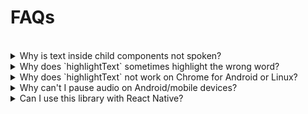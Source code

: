 # FAQs

<br />

<details>
<summary>Why is text inside child components not spoken?</summary>
<p>This happens because <a href="https://react.dev/reference/react/Children#children-map-caveats" target="_blank">`Children.map`</a> does not traverse the children of React elements.</p>
<blockquote>
<p><strong>React elements and their children aren't rendered or traversed.</strong></p>
</blockquote>
<p>To resolve this, pass the text directly as a prop or as a child of the `<Speech>` component (or when using the `useSpeech` hook).</p>
</details>

<details>
<summary>Why does `highlightText` sometimes highlight the wrong word?</summary>
<p>The <a href="https://developer.mozilla.org/en-US/docs/Web/API/SpeechSynthesisUtterance/boundary_event">`SpeechSynthesisUtterance` boundary event</a> may provide inaccurate word boundaries for certain combinations of `text`, `lang`, or `voice`. This causes the highlight to mismatch the spoken word.</p>
<p>To fix this, try different voices or languages to find the most compatible option for your text.</p>
</details>

<details>
<summary>Why does `highlightText` not work on Chrome for Android or Linux?</summary>
<p>Chrome on Android and Linux lacks support for the `boundary` event when using network-based voices. This is a known limitation documented by the Chromium team, and they have <a href="https://bugs.chromium.org/p/chromium/issues/detail?id=521666#c7" target="_blank">no plans to fix it</a>.</p>
<p>Consider using a different browser or operating system where `boundary` events are supported.</p>
</details>

<details>
<summary>Why can't I pause audio on Android/mobile devices?</summary>
<p>The <a href="https://developer.mozilla.org/en-US/docs/Web/API/SpeechSynthesis/pause#browser_compatibility" target="_blank">`SpeechSynthesis.pause()`</a> function does not work as expected on mobile devices. On these platforms, calling `pause()` ends the current utterance, behaving like `cancel()`.</p>
<p>If you're using the `<Speech>` component, set the `useStopOverPause` prop to `true` for mobile devices. For custom controls with the `useSpeech` hook, avoid exposing a pause option and provide only stop functionality instead.</p>
</details>

<details>
<summary>Can I use this library with React Native?</summary>
<p>No, this library is not compatible with React Native because it relies on the <a href="https://developer.mozilla.org/en-US/docs/Web/API/Web_Speech_API" target="_blank">`WebSpeechAPI`</a>, which is only available in browsers.</p>
<p>For React Native applications, explore alternative TTS libraries available on npm to find one that fits your requirements.</p>
</details>
